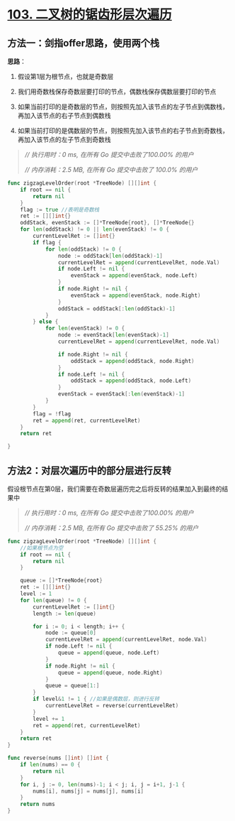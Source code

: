 # [103. 二叉树的锯齿形层次遍历](https://leetcode-cn.com/problems/binary-tree-zigzag-level-order-traversal/)



## 方法一：剑指offer思路，使用两个栈

**思路**：

1. 假设第1层为根节点，也就是奇数层

2. 我们用奇数栈保存奇数层要打印的节点，偶数栈保存偶数层要打印的节点

3. 如果当前打印的是奇数层的节点，则按照先加入该节点的左子节点到偶数栈，再加入该节点的右子节点到偶数栈

4. 如果当前打印的是偶数层的节点，则按照先加入该节点的右子节点到奇数栈，再加入该节点的左子节点到奇数栈



> *// 执行用时：0 ms, 在所有 Go 提交中击败了100.00% 的用户*
>
> *// 内存消耗：2.5 MB, 在所有 Go 提交中击败了 100.0% 的用户*

```go
func zigzagLevelOrder(root *TreeNode) [][]int {
	if root == nil {
		return nil
	}
	flag := true //表明是奇数栈
	ret := [][]int{}
	oddStack, evenStack := []*TreeNode{root}, []*TreeNode{}
	for len(oddStack) != 0 || len(evenStack) != 0 {
		currentLevelRet := []int{}
		if flag {
			for len(oddStack) != 0 {
				node := oddStack[len(oddStack)-1]
				currentLevelRet = append(currentLevelRet, node.Val)
				if node.Left != nil {
					evenStack = append(evenStack, node.Left)
				}
				if node.Right != nil {
					evenStack = append(evenStack, node.Right)
				}
				oddStack = oddStack[:len(oddStack)-1]
			}
		} else {
			for len(evenStack) != 0 {
				node := evenStack[len(evenStack)-1]
				currentLevelRet = append(currentLevelRet, node.Val)

				if node.Right != nil {
					oddStack = append(oddStack, node.Right)
				}
				if node.Left != nil {
					oddStack = append(oddStack, node.Left)
				}
				evenStack = evenStack[:len(evenStack)-1]
			}
		}
		flag = !flag
		ret = append(ret, currentLevelRet)
	}
	return ret

}
```

## 方法2：对层次遍历中的部分层进行反转

假设根节点在第0层，我们需要在奇数层遍历完之后将反转的结果加入到最终的结果中

> *// 执行用时：0 ms, 在所有 Go 提交中击败了100.00% 的用户*
>
> *// 内存消耗：2.5 MB, 在所有 Go 提交中击败了 55.25% 的用户*

```go
func zigzagLevelOrder(root *TreeNode) [][]int {
	//如果根节点为空
	if root == nil {
		return nil
	}

	queue := []*TreeNode{root}
	ret := [][]int{}
	level := 1
	for len(queue) != 0 {
		currentLevelRet := []int{}
		length := len(queue)

		for i := 0; i < length; i++ {
			node := queue[0]
			currentLevelRet = append(currentLevelRet, node.Val)
			if node.Left != nil {
				queue = append(queue, node.Left)
			}
			if node.Right != nil {
				queue = append(queue, node.Right)
			}
			queue = queue[1:]
		}
		if level&1 != 1 { //如果是偶数层，则进行反转
			currentLevelRet = reverse(currentLevelRet)
		}
		level += 1
		ret = append(ret, currentLevelRet)
	}
	return ret
}

func reverse(nums []int) []int {
	if len(nums) == 0 {
		return nil
	}
	for i, j := 0, len(nums)-1; i < j; i, j = i+1, j-1 {
		nums[i], nums[j] = nums[j], nums[i]
	}
	return nums
}
```


